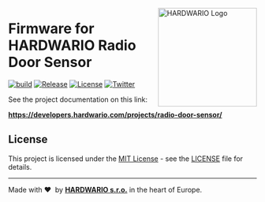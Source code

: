 <a href="https://www.hardwario.com/"><img src="https://www.hardwario.com/ci/assets/hw-logo.svg" width="200" alt="HARDWARIO Logo" align="right"></a>

# Firmware for HARDWARIO Radio Door Sensor

[![build](https://github.com/hardwario/twr-radio-door-sensor/actions/workflows/main.yml/badge.svg)](https://github.com/hardwario/twr-radio-door-sensor/actions/workflows/main.yml)
[![Release](https://img.shields.io/github/release/bigclownlabs/bcf-radio-door-sensor.svg)](https://github.com/bigclownlabs/bcf-radio-door-sensor/releases)
[![License](https://img.shields.io/github/license/bigclownlabs/bcf-radio-door-sensor.svg)](https://github.com/bigclownlabs/bcf-radio-door-sensor/blob/master/LICENSE)
[![Twitter](https://img.shields.io/twitter/follow/hardwario_en.svg?style=social&label=Follow)](https://twitter.com/hardwario_en)

See the project documentation on this link:

**https://developers.hardwario.com/projects/radio-door-sensor/**

## License

This project is licensed under the [MIT License](https://opensource.org/licenses/MIT/) - see the [LICENSE](LICENSE) file for details.

---

Made with &#x2764;&nbsp; by [**HARDWARIO s.r.o.**](https://www.hardwario.com/) in the heart of Europe.
